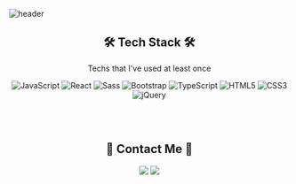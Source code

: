 ![header](https://capsule-render.vercel.app/api?type=soft&color=auto&height=150&section=header&text=Ayden&fontSize=70&animation=twinkling)

<h2 align="center">🛠 Tech Stack 🛠</h2>

<p align="center"> Techs that I've used at least once </p>

<p align="center" style="text-align:center">
  <center>

![JavaScript](https://img.shields.io/badge/JavaScript-F7DF1E.svg?&style=for-the-badge&logo=JavaScript&logoColor=white)
![React](https://img.shields.io/badge/React-007396.svg?&style=for-the-badge&logo=React&logoColor=white)
![Sass](https://img.shields.io/badge/Sass-6DB33F.svg?&style=for-the-badge&logo=Sass&logoColor=white)
![Bootstrap](https://img.shields.io/badge/Bootstrap-3DDC84.svg?&style=for-the-badge&logo=Bootstrap&logoColor=white)
![TypeScript](https://img.shields.io/badge/TypeScript-3178C6.svg?&style=for-the-badge&logo=TypeScript&logoColor=white)
![HTML5](https://img.shields.io/badge/HTML5-E34F26.svg?&style=for-the-badge&logo=HTML5&logoColor=white)
![CSS3](https://img.shields.io/badge/CSS3-1572B6.svg?&style=for-the-badge&logo=CSS3&logoColor=white)
![jQuery](https://img.shields.io/badge/jQuery-4479A1.svg?&style=for-the-badge&logo=jQuery&logoColor=white)

</center>
</p>

<br>

  
</div>
  
<br>

<h2 align="center"> 💌 Contact Me 💌 </h2>
<p align="center">
  <a href="https://velog.io/@aydenote"><img src="https://img.shields.io/badge/Tech%20Blog-11B48A?style=flat-square&logo=Vimeo&logoColor=white&link=https://velog.io/@aydenote"/></a>
  <a href="mailto:dslgpgh@gmail.com"><img src="https://img.shields.io/badge/Gmail-d14836?style=flat-square&logo=Gmail&logoColor=white&link=dslgpgh@gmail.com"/></a>
</p>
